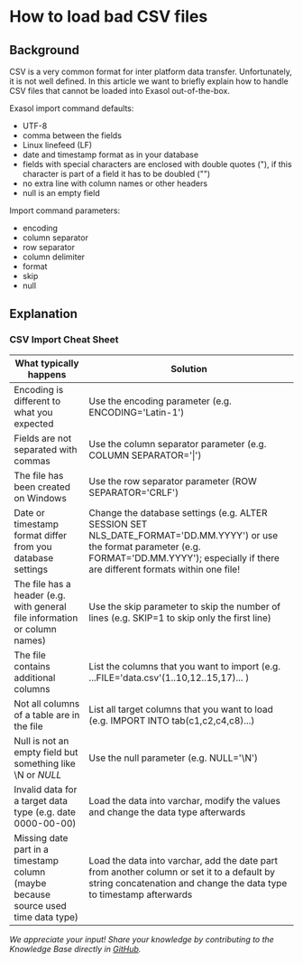 # How to load bad CSV files
## Background

CSV is a very common format for inter platform data transfer. Unfortunately, it is not well defined. In this article we want to briefly explain how to handle CSV files that cannot be loaded into Exasol out-of-the-box.

Exasol import command defaults:

* UTF-8
* comma between the fields 
* Linux linefeed (LF)
* date and timestamp format as in your database
* fields with special characters are enclosed with double quotes ("), if this character is part of a field it has to be doubled ("")
* no extra line with column names or other headers
* null is an empty field

Import command parameters:

* encoding
* column separator
* row separator
* column delimiter
* format
* skip
* null

## Explanation

### CSV Import Cheat Sheet

|What typically happens|Solution|
|-|-|
|Encoding is different to what you expected|Use the encoding parameter (e.g. ENCODING='Latin-1')|
|Fields are not separated with commas|Use the column separator parameter (e.g. COLUMN SEPARATOR='\|')|
|The file has been created on Windows|Use the row separator parameter (ROW SEPARATOR='CRLF')|
|Date or timestamp format differ from you database settings|Change the database settings (e.g. ALTER SESSION SET NLS_DATE_FORMAT='DD.MM.YYYY') or use the format parameter (e.g. FORMAT='DD.MM.YYYY'); especially if there are different formats within one file!|
|The file has a header (e.g. with general file information or column names)|Use the skip parameter to skip the number of lines (e.g. SKIP=1 to skip only the first line)|
|The file contains additional columns|List the columns that you want to import (e.g. ...FILE='data.csv'(1..10,12..15,17)... )|
|Not all columns of a table are in the file|List all target columns that you want to load (e.g. IMPORT INTO tab(c1,c2,c4,c8)...)|
|Null is not an empty field but something like \N or _NULL_|Use the null parameter (e.g. NULL='\N')|
|Invalid data for a target data type (e.g. date 0000-00-00)|Load the data into varchar, modify the values and change the data type afterwards|
|Missing date part in a timestamp column (maybe because source used time data type)|Load the data into varchar, add the date part from another column or set it to a default by string concatenation and change the data type to timestamp afterwards|

*We appreciate your input! Share your knowledge by contributing to the Knowledge Base directly in [GitHub](https://github.com/exasol/public-knowledgebase).* 